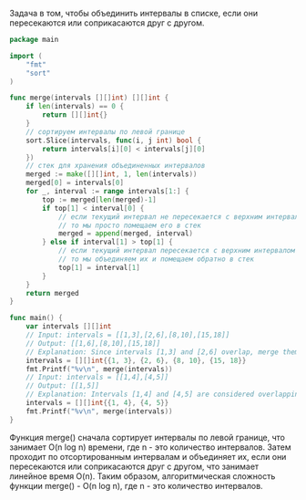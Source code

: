 Задача в том, чтобы объединить интервалы в списке, если они пересекаются или соприкасаются друг с другом.

```go
package main

import (
	"fmt"
	"sort"
)

func merge(intervals [][]int) [][]int {
	if len(intervals) == 0 {
		return [][]int{}
	}
	// сортируем интервалы по левой границе
	sort.Slice(intervals, func(i, j int) bool {
		return intervals[i][0] < intervals[j][0]
	})
	// стек для хранения объединенных интервалов
	merged := make([][]int, 1, len(intervals))
	merged[0] = intervals[0]
	for _, interval := range intervals[1:] {
		top := merged[len(merged)-1]
		if top[1] < interval[0] {
			// если текущий интервал не пересекается с верхним интервалом,
			// то мы просто помещаем его в стек
			merged = append(merged, interval)
		} else if interval[1] > top[1] {
			// если текущий интервал пересекается с верхним интервалом в стеке,
			// то мы объединяем их и помещаем обратно в стек
			top[1] = interval[1]
		}
	}
	return merged
}

func main() {
	var intervals [][]int
	// Input: intervals = [[1,3],[2,6],[8,10],[15,18]]
	// Output: [[1,6],[8,10],[15,18]]
	// Explanation: Since intervals [1,3] and [2,6] overlap, merge them into [1,6].
	intervals = [][]int{{1, 3}, {2, 6}, {8, 10}, {15, 18}}
	fmt.Printf("%v\n", merge(intervals))
	// Input: intervals = [[1,4],[4,5]]
	// Output: [[1,5]]
	// Explanation: Intervals [1,4] and [4,5] are considered overlapping.
	intervals = [][]int{{1, 4}, {4, 5}}
	fmt.Printf("%v\n", merge(intervals))
}
```

Функция merge() сначала сортирует интервалы по левой границе, что занимает O(n log n) времени, где n - это количество интервалов. Затем проходит по отсортированным интервалам и объединяет их, если они пересекаются или соприкасаются друг с другом, что занимает линейное время O(n). Таким образом, алгоритмическая сложность функции merge() - O(n log n), где n - это количество интервалов.
